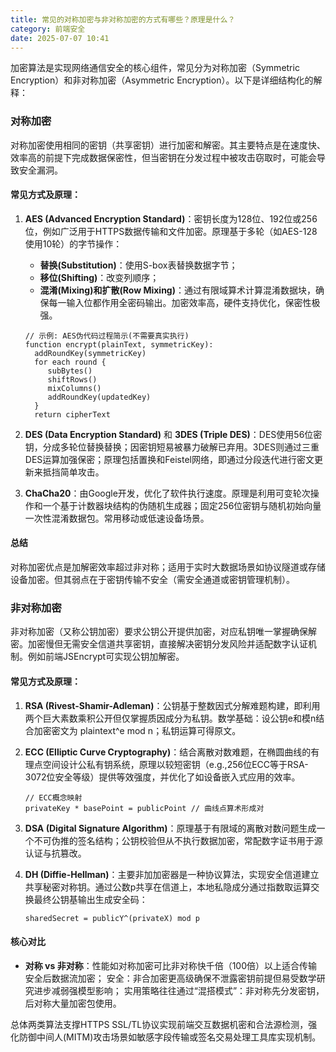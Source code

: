 ```yaml
---
title: 常见的对称加密与非对称加密的方式有哪些？原理是什么？
category: 前端安全
date: 2025-07-07 10:41
---
```

加密算法是实现网络通信安全的核心组件，常见分为对称加密（Symmetric Encryption）和非对称加密（Asymmetric Encryption）。以下是详细结构化的解释：

### 对称加密
对称加密使用相同的密钥（共享密钥）进行加密和解密。其主要特点是在速度快、效率高的前提下完成数据保密性，但当密钥在分发过程中被攻击窃取时，可能会导致安全漏洞。

#### 常见方式及原理：
1. **AES (Advanced Encryption Standard)**：密钥长度为128位、192位或256位，例如广泛用于HTTPS数据传输和文件加密。原理基于多轮（如AES-128使用10轮）的字节操作：  
   - **替换(Substitution)**：使用S-box表替换数据字节；  
   - **移位(Shifting)**：改变列顺序；  
   - **混淆(Mixing)**和**扩散(Row Mixing)**：通过有限域算术计算混淆数据块，确保每一输入位都作用全密码输出。加密效率高，硬件支持优化，保密性极强。

   ```plaintext
   // 示例: AES伪代码过程简示(不需要真实执行)
   function encrypt(plainText, symmetricKey):
     addRoundKey(symmetricKey)
     for each round {
        subBytes()
        shiftRows()
        mixColumns()
        addRoundKey(updatedKey)
     }
     return cipherText
   ```

2. **DES (Data Encryption Standard)** 和 **3DES (Triple DES)**：DES使用56位密钥，分成多轮位替换替换；因密钥短易被暴力破解已弃用。3DES则通过三重DES运算加强保密；原理包括置换和Feistel网络，即通过分段迭代进行密文更新来抵挡简单攻击。

3. **ChaCha20**：由Google开发，优化了软件执行速度。原理是利用可变轮次操作和一个基于计数器块结构的伪随机生成器；固定256位密钥与随机初始向量一次性混淆数据包。常用移动或低速设备场景。

#### 总结
对称加密优点是加解密效率超过非对称；适用于实时大数据场景如协议隧道或存储设备加密。但其弱点在于密钥传输不安全（需安全通道或密钥管理机制）。

### 非对称加密
非对称加密（又称公钥加密）要求公钥公开提供加密，对应私钥唯一掌握确保解密。加密慢但无需安全信道共享密钥，直接解决密钥分发风险并适配数字认证机制。例如前端JSEncrypt可实现公钥加解密。

#### 常见方式及原理：
1. **RSA (Rivest-Shamir-Adleman)**：公钥基于整数因式分解难题构建，即利用两个巨大素数乘积公开但仅掌握质因成分为私钥。数学基础：设公钥e和模n结合加密密文为 plaintext^e mod n；私钥运算可得原文。

2. **ECC (Elliptic Curve Cryptography)**：结合离散对数难题，在椭圆曲线的有理点空间设计公私有钥系统，原理以较短密钥（e.g.,256位ECC等于RSA-3072位安全等级）提供等效强度，并优化了如设备嵌入式应用的效率。

   ```plaintext
   // ECC概念映射
   privateKey * basePoint = publicPoint // 曲线点算术形成对
   ```

3. **DSA (Digital Signature Algorithm)**：原理基于有限域的离散对数问题生成一个不可伪推的签名结构；公钥校验但从不执行数据加密，常配数字证书用于源认证与抗篡改。

4. **DH (Diffie-Hellman)**：主要非加加密器是一种协议算法，实现安全信道建立共享秘密对称钥。通过公数p共享在信道上，本地私隐成分通过指数取运算交换最终公钥基输出生成安全码：

   ```plaintext
   sharedSecret = publicY^(privateX) mod p
   ```

#### 核心对比
- **对称 vs 非对称**：性能如对称加密可比非对称快千倍（100倍）以上适合传输安全后数据流加密；
安全：非合加密更高级确保不泄露密钥前提但易受数学研究进步减弱强模型影响；
实用策略往往通过“混搭模式”：非对称先分发密钥，后对称大量加密包使用。

总体两类算法支撑HTTPS SSL/TL协议实现前端交互数据机密和合法源检测，强化防御中间人(MITM)攻击场景如敏感字段传输或签名交易处理工具库实现机制。

